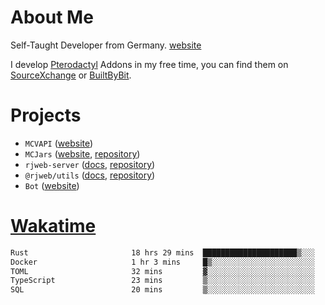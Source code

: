 # About Me

Self-Taught Developer from Germany. [website](https://rjansen.dev)

I develop [Pterodactyl](https://pterodactyl.io) Addons in my free time, you can find
them on [SourceXchange](https://www.sourcexchange.net/teams/356/profile) or [BuiltByBit](https://builtbybit.com/search/3078009).

# Projects

- `MCVAPI` ([website](https://versions.mcjars.app))
- `MCJars` ([website](https://mcjars.app), [repository](https://github.com/0x7d8/mcjar))
- `rjweb-server` ([docs](https://server.rjweb.dev), [repository](https://github.com/0x7d8/NPM_WEB-SERVER))
- `@rjweb/utils` ([docs](https://utils.rjweb.dev), [repository](https://github.com/0x7d8/rjweb-utils))
- `Bot` ([website](https://bot.rjns.dev))

# [Wakatime](https://wakatime.com/@0x7d8)

<!--START_SECTION:waka-->

```txt
Rust                       18 hrs 29 mins  █████████████████████▒░░░   85.48 %
Docker                     1 hr 3 mins     █▒░░░░░░░░░░░░░░░░░░░░░░░   04.93 %
TOML                       32 mins         ▓░░░░░░░░░░░░░░░░░░░░░░░░   02.52 %
TypeScript                 23 mins         ▒░░░░░░░░░░░░░░░░░░░░░░░░   01.81 %
SQL                        20 mins         ▒░░░░░░░░░░░░░░░░░░░░░░░░   01.61 %
```

<!--END_SECTION:waka-->
